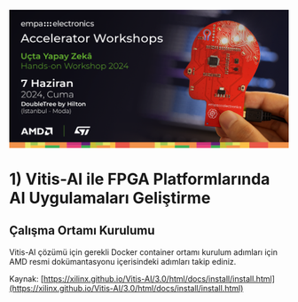 <p align="center">
    <img src="./Additionals/Empa-Workshops-Template-Banner2.png" alt="Accelerator Workshops" 
    style="display: block; margin: 0 auto"/>
</p>

# 1) Vitis-AI ile FPGA Platformlarında AI Uygulamaları Geliştirme

## Çalışma Ortamı Kurulumu

Vitis-AI çözümü için gerekli Docker container ortamı kurulum adımları için AMD resmi dokümantasyonu içerisindeki adımları takip ediniz.

Kaynak: [https://xilinx.github.io/Vitis-AI/3.0/html/docs/install/install.html](https://xilinx.github.io/Vitis-AI/3.0/html/docs/install/install.html)